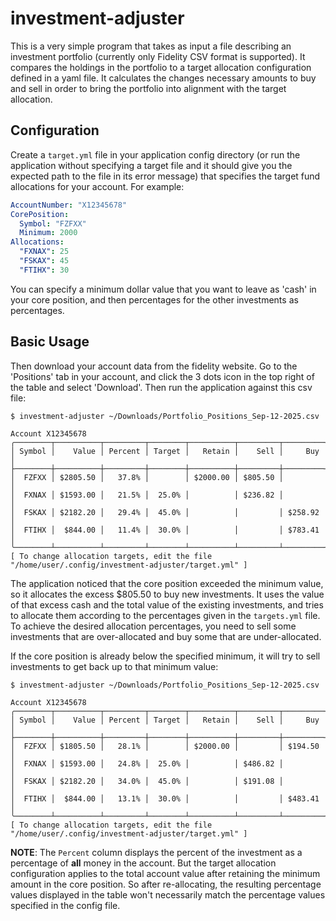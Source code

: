 # investment-adjuster
This is a very simple program that takes as input a file describing an
investment portfolio (currently only Fidelity CSV format is supported). It
compares the holdings in the portfolio to a target allocation configuration
defined in a yaml file. It calculates the changes necessary amounts to buy and
sell in order to bring the portfolio into alignment with the target allocation.

## Configuration
Create a `target.yml` file in your application config directory (or run
the application without specifying a target file and it should give you the
expected path to the file in its error message) that specifies the target fund
allocations for your account. For example:

```yaml
AccountNumber: "X12345678"
CorePosition:
  Symbol: "FZFXX"
  Minimum: 2000
Allocations:
  "FXNAX": 25
  "FSKAX": 45
  "FTIHX": 30
```

You can specify a minimum dollar value that you want to leave as 'cash' in your
core position, and then percentages for the other investments as percentages.

## Basic Usage
Then download your account data from the fidelity website. Go to the 'Positions'
tab in your account, and click the 3 dots icon in the top right of the table and
select 'Download'. Then run the application against this csv file:
```
$ investment-adjuster ~/Downloads/Portfolio_Positions_Sep-12-2025.csv

Account X12345678
╭────────┬──────────┬─────────┬────────┬──────────┬─────────┬─────────╮
│ Symbol │    Value │ Percent │ Target │   Retain │    Sell │     Buy │
├────────┼──────────┼─────────┼────────┼──────────┼─────────┼─────────┤
│  FZFXX │ $2805.50 │   37.8% │        │ $2000.00 │ $805.50 │         │
│  FXNAX │ $1593.00 │   21.5% │  25.0% │          │ $236.82 │         │
│  FSKAX │ $2182.20 │   29.4% │  45.0% │          │         │ $258.92 │
│  FTIHX │  $844.00 │   11.4% │  30.0% │          │         │ $783.41 │
╰────────┴──────────┴─────────┴────────┴──────────┴─────────┴─────────╯
[ To change allocation targets, edit the file "/home/user/.config/investment-adjuster/target.yml" ]
```

The application noticed that the core position exceeded the minimum value, so
it allocates the excess $805.50 to buy new investments. It uses the value of
that excess cash and the total value of the existing investments, and tries to
allocate them according to the percentages given in the `targets.yml` file. To
achieve the desired allocation percentages, you need to sell some investments
that are over-allocated and buy some that are under-allocated.

If the core position is already below the specified minimum, it will try to sell
investments to get back up to that minimum value:
```
$ investment-adjuster ~/Downloads/Portfolio_Positions_Sep-12-2025.csv

Account X12345678
╭────────┬──────────┬─────────┬────────┬──────────┬─────────┬─────────╮
│ Symbol │    Value │ Percent │ Target │   Retain │    Sell │     Buy │
├────────┼──────────┼─────────┼────────┼──────────┼─────────┼─────────┤
│  FZFXX │ $1805.50 │   28.1% │        │ $2000.00 │         │ $194.50 │
│  FXNAX │ $1593.00 │   24.8% │  25.0% │          │ $486.82 │         │
│  FSKAX │ $2182.20 │   34.0% │  45.0% │          │ $191.08 │         │
│  FTIHX │  $844.00 │   13.1% │  30.0% │          │         │ $483.41 │
╰────────┴──────────┴─────────┴────────┴──────────┴─────────┴─────────╯
[ To change allocation targets, edit the file "/home/user/.config/investment-adjuster/target.yml" ]
```

**NOTE**: The `Percent` column displays the percent of the investment as
a percentage of **all** money in the account. But the target allocation
configuration applies to the total account value after retaining the minimum
amount in the core position. So after re-allocating, the resulting percentage
values displayed in the table won't necessarily match the percentage values
specified in the config file.
